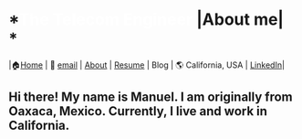 # *<span style="color:white">The Telecom Engineer  </span> |About me| *




|🏠[Home](https://manuelsr26.github.io/) | 📧 [email](mailto:manuel.isr@outlook.com) | [About](https://manuelsr26.github.io/about) | [Resume](https://manuelsr26.github.io/cv) | Blog | 🌎 California, USA | [LinkedIn](https://www.linkedin.com/in/manuel-silva-ramirez/)|


  
## Hi there! My name is Manuel. I am originally from Oaxaca, Mexico. Currently, I live and work in California.


